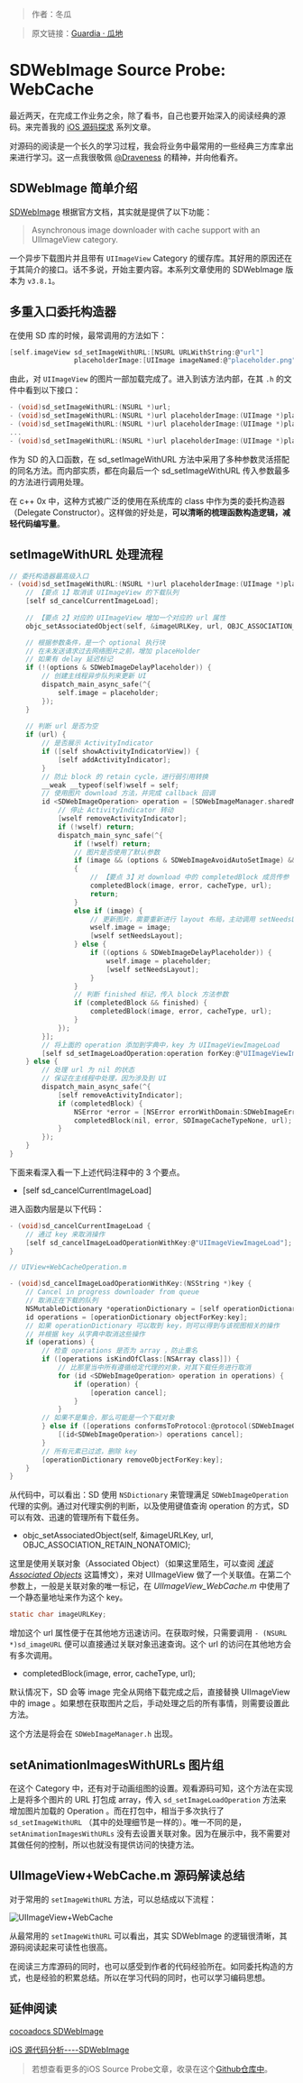 > 作者：冬瓜

> 原文链接：[Guardia · 瓜地](https://desgard.com/SDWebImage1/)

# SDWebImage Source Probe: WebCache

最近两天，在完成工作业务之余，除了看书，自己也要开始深入的阅读经典的源码。来完善我的 [iOS 源码探求](https://desgard.com/iOS-Source-Probe/) 系列文章。

对源码的阅读是一个长久的学习过程，我会将业务中最常用的一些经典三方库拿出来进行学习。这一点我很敬佩 [@Draveness](http://draveness.me/) 的精神，并向他看齐。

## SDWebImage 简单介绍

[SDWebImage](https://github.com/rs/SDWebImage) 根据官方文档，其实就是提供了以下功能：

> Asynchronous image downloader with cache support with an UIImageView category.

一个异步下载图片并且带有 `UIImageView` Category 的缓存库。其好用的原因还在于其简介的接口。话不多说，开始主要内容。本系列文章使用的 SDWebImage 版本为 `v3.8.1`。

## 多重入口委托构造器

在使用 SD 库的时候，最常调用的方法如下： 

```c
[self.imageView sd_setImageWithURL:[NSURL URLWithString:@"url"] 
				placeholderImage:[UIImage imageNamed:@"placeholder.png"]];
```

由此，对 `UIImageView` 的图片一部加载完成了。进入到该方法内部，在其 `.h` 的文件中看到以下接口：

```c
- (void)sd_setImageWithURL:(NSURL *)url;
- (void)sd_setImageWithURL:(NSURL *)url placeholderImage:(UIImage *)placeholder;
- (void)sd_setImageWithURL:(NSURL *)url placeholderImage:(UIImage *)placeholder options:(SDWebImageOptions)options;
...
- (void)sd_setImageWithURL:(NSURL *)url placeholderImage:(UIImage *)placeholder options:(SDWebImageOptions)options progress:(SDWebImageDownloaderProgressBlock)progressBlock completed:(SDWebImageCompletionBlock)completedBlock;
```

作为 SD 的入口函数，在 sd_setImageWithURL 方法中采用了多种参数灵活搭配的同名方法。而内部实质，都在向最后一个 sd_setImageWithURL 传入参数最多的方法进行调用处理。

在 c++ 0x 中，这种方式被广泛的使用在系统库的 class 中作为类的委托构造器（Delegate Constructor）。这样做的好处是，**可以清晰的梳理函数构造逻辑，减轻代码编写量**。

## setImageWithURL 处理流程

```c
// 委托构造器最高级入口
- (void)sd_setImageWithURL:(NSURL *)url placeholderImage:(UIImage *)placeholder options:(SDWebImageOptions)options progress:(SDWebImageDownloaderProgressBlock)progressBlock completed:(SDWebImageCompletionBlock)completedBlock {
	// 【要点 1】取消该 UIImageView 的下载队列
    [self sd_cancelCurrentImageLoad];
    
    // 【要点 2】对应的 UIImageView 增加一个对应的 url 属性
    objc_setAssociatedObject(self, &imageURLKey, url, OBJC_ASSOCIATION_RETAIN_NONATOMIC);

	// 根据参数条件，是一个 optional 执行块
	// 在未发送请求过去网络图片之前，增加 placeHolder
	// 如果有 delay 延迟标记
    if (!(options & SDWebImageDelayPlaceholder)) {
    	// 创建主线程异步队列来更新 UI
        dispatch_main_async_safe(^{
            self.image = placeholder;
        });
    }
    
    // 判断 url 是否为空
    if (url) {
        // 是否展示 ActivityIndicator 
        if ([self showActivityIndicatorView]) {
            [self addActivityIndicator];
        }
		// 防止 block 的 retain cycle，进行弱引用转换
        __weak __typeof(self)wself = self;
        // 使用图片 download 方法，并完成 callback 回调
        id <SDWebImageOperation> operation = [SDWebImageManager.sharedManager downloadImageWithURL:url options:options progress:progressBlock completed:^(UIImage *image, NSError *error, SDImageCacheType cacheType, BOOL finished, NSURL *imageURL) {
	        // 停止 ActivityIndicator 转动
            [wself removeActivityIndicator];
            if (!wself) return;
            dispatch_main_sync_safe(^{
                if (!wself) return;
                // 图片是否使用了默认参数
                if (image && (options & SDWebImageAvoidAutoSetImage) && completedBlock)
                {
                	// 【要点 3】对 download 中的 completedBlock 成员传参
                    completedBlock(image, error, cacheType, url);
                    return;
                }
                else if (image) {
                	// 更新图片，需要重新进行 layout 布局，主动调用 setNeedsLayout 方法
                    wself.image = image;
                    [wself setNeedsLayout];
                } else {
                    if ((options & SDWebImageDelayPlaceholder)) {
                        wself.image = placeholder;
                        [wself setNeedsLayout];
                    }
                } 
                // 判断 finished 标记，传入 block 方法参数
                if (completedBlock && finished) {
                    completedBlock(image, error, cacheType, url);
                }
            });
        }];
        // 将上面的 operation 添加到字典中，key 为 UIImageViewImageLoad
        [self sd_setImageLoadOperation:operation forKey:@"UIImageViewImageLoad"];
    } else {
    	// 处理 url 为 nil 的状态
    	// 保证在主线程中处理，因为涉及到 UI
        dispatch_main_async_safe(^{
            [self removeActivityIndicator];
            if (completedBlock) {
                NSError *error = [NSError errorWithDomain:SDWebImageErrorDomain code:-1 userInfo:@{NSLocalizedDescriptionKey : @"Trying to load a nil url"}];
                completedBlock(nil, error, SDImageCacheTypeNone, url);
            }
        });
    }
}
```

下面来看深入看一下上述代码注释中的 3 个要点。

* [self sd_cancelCurrentImageLoad]

进入函数内层是以下代码：

```c
- (void)sd_cancelCurrentImageLoad {
	// 通过 key 来取消操作
    [self sd_cancelImageLoadOperationWithKey:@"UIImageViewImageLoad"];
}
```

```c
// UIView+WebCacheOperation.m

- (void)sd_cancelImageLoadOperationWithKey:(NSString *)key {
    // Cancel in progress downloader from queue
    // 取消正在下载的队列
    NSMutableDictionary *operationDictionary = [self operationDictionary];
    id operations = [operationDictionary objectForKey:key];
    // 如果 operationDictionary 可以取到 key，则可以得到与该视图相关的操作
    // 并根据 key 从字典中取消这些操作
    if (operations) {
    	// 检查 operations 是否为 array ，防止重名
        if ([operations isKindOfClass:[NSArray class]]) {
        	// 比那里当中所有遵循给定代理的对象，对其下载任务进行取消
            for (id <SDWebImageOperation> operation in operations) {
                if (operation) {
                    [operation cancel];
                }
            }
        // 如果不是集合，那么可能是一个下载对象
        } else if ([operations conformsToProtocol:@protocol(SDWebImageOperation)]){
            [(id<SDWebImageOperation>) operations cancel];
        }
        // 所有元素已过滤，删除 key
        [operationDictionary removeObjectForKey:key];
    }
} 
```

从代码中，可以看出：SD 使用 `NSDictionary` 来管理满足 `SDWebImageOperation` 代理的实例。通过对代理实例的判断，以及使用键值查询 operation 的方式，SD 可以有效、迅速的管理所有下载任务。

* objc_setAssociatedObject(self, &imageURLKey, url, OBJC_ASSOCIATION_RETAIN_NONATOMIC);

这里是使用关联对象（Associated Object）（如果这里陌生，可以查阅 *[浅谈Associated Objects](https://desgard.com/Associated-Objects/)* 这篇博文），来对 UIImageView 做了一个关联值。在第二个参数上，一般是关联对象的唯一标记，在 *UIImageView_WebCache.m* 中使用了一个静态量地址来作为这个 key。

```c
static char imageURLKey;
```

增加这个 url 属性便于在其他地方迅速访问。在获取时候，只需要调用 `- (NSURL *)sd_imageURL` 便可以直接通过关联对象迅速查询。这个 url 的访问在其他地方会有多次调用。

* completedBlock(image, error, cacheType, url);

默认情况下，SD 会等 image 完全从网络下载完成之后，直接替换 UIImageView 中的 image 。如果想在获取图片之后，手动处理之后的所有事情，则需要设置此方法。

这个方法是将会在 `SDWebImageManager.h` 出现。

## setAnimationImagesWithURLs 图片组

在这个 Category 中，还有对于动画组图的设置。观看源码可知，这个方法在实现上是将多个图片的 URL 打包成 array，传入 `sd_setImageLoadOperation` 方法来增加图片加载的 Operation 。而在打包中，相当于多次执行了 `sd_setImageWithURL` （其中的处理细节是一样的）。唯一不同的是，`setAnimationImagesWithURLs` 没有去设置关联对象。因为在展示中，我不需要对其做任何的控制，所以也就没有提供访问的快捷方法。

## UIImageView+WebCache.m 源码解读总结

对于常用的 `setImageWithURL` 方法，可以总结成以下流程：

![UIImageView+WebCache](http://7xwh85.com1.z0.glb.clouddn.com/UIImageView+WebCache.png)

从最常用的 `setImageWithURL` 可以看出，其实 SDWebImage 的逻辑很清晰，其源码阅读起来可读性也很高。

在阅读三方库源码的同时，也可以感受到作者的代码经验所在。如同委托构造的方式，也是经验的积累总结。所以在学习代码的同时，也可以学习编码思想。

## 延伸阅读

[cocoadocs SDWebImage](http://cocoadocs.org/docsets/SDWebImage/3.7.0/Categories/UIImageView+WebCache.html#//api/name/sd_setAnimationImagesWithURLs:)

[iOS 源代码分析----SDWebImage](http://draveness.me/ios-yuan-dai-ma-jie-xi-sdwebimage/)

> 若想查看更多的iOS Source Probe文章，收录在这个[Github仓库中](https://github.com/Desgard/iOS-Source-Probe)。


